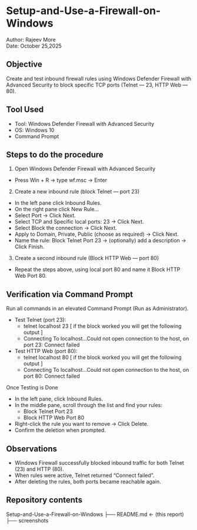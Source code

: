 # Setup-and-Use-a-Firewall-on-Windows

Author: Rajeev More  
Date: October 25,2025

## Objective
Create and test inbound firewall rules using Windows Defender Firewall with Advanced Security to block specific TCP ports (Telnet — 23, HTTP Web — 80).

## Tool Used
- Tool: Windows Defender Firewall with Advanced Security
- OS: Windows 10 
- Command Prompt 

## Steps to do the procedure
1. Open Windows Defender Firewall with Advanced Security
 - Press Win + R → type wf.msc → Enter

2. Create a new inbound rule (block Telnet — port 23)
 - In the left pane click Inbound Rules.
 - On the right pane click New Rule...
 - Select Port → Click Next.
 - Select TCP and Specific local ports: 23 → Click Next.
 - Select Block the connection → Click Next.
 - Apply to Domain, Private, Public (choose as required) → Click Next.
 - Name the rule: Block Telnet Port 23 → (optionally) add a description → Click Finish.

3. Create a second inbound rule (Block HTTP Web — port 80)
 - Repeat the steps above, using local port 80 and name it Block HTTP Web Port 80.
## Verification via Command Prompt
Run all commands in an elevated Command Prompt (Run as Administrator).

- Test Telnet (port 23):
  - telnet localhost 23 [ if the block worked you will get the following output ]
  - Connecting To localhost...Could not open connection to the host, on port 23: Connect failed
- Test HTTP Web (port 80):
  - telnet localhost 80 [ if the block worked you will get the following output ]
  - Connecting To localhost...Could not open connection to the host, on port 80: Connect failed

Once Testing is Done 
- In the left pane, click Inbound Rules.
- In the middle pane, scroll through the list and find your rules:
  - Block Telnet Port 23
  - Block HTTP Web Port 80
- Right-click the rule you want to remove → Click Delete.
- Confirm the deletion when prompted.

## Observations
- Windows Firewall successfully blocked inbound traffic for both Telnet (23) and HTTP (80).
- When rules were active, Telnet returned “Connect failed”.
- After deleting the rules, both ports became reachable again.

## Repository contents
Setup-and-Use-a-Firewall-on-Windows
 ├── README.md ← (this report) 
 ├── screenshots 
